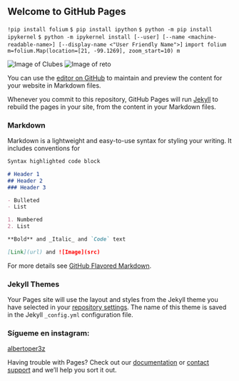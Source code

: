 ## Welcome to GitHub Pages
`!pip install folium`
`$ pip install ipython`
`$ python -m pip install ipykernel`
`$ python -m ipykernel install [--user] [--name <machine-readable-name>] [--display-name <"User Friendly Name">]`
`import folium
m=folium.Map(location=[21, -99.1269], zoom_start=10)
m `

![Image of Clubes](https://www.clubesdeciencia.mx/static/theme/mx/logo10241024.png)
![Image of reto](https://www.clubesdeciencia.mx/media/filer_public/2d/64/2d648c58-7b51-42af-afde-b9960ab53e73/cdecmx_challenge.png)

You can use the [editor on GitHub](https://github.com/albertoper3z/Prueba/edit/master/index.md) to maintain and preview the content for your website in Markdown files.

Whenever you commit to this repository, GitHub Pages will run [Jekyll](https://jekyllrb.com/) to rebuild the pages in your site, from the content in your Markdown files.

### Markdown

Markdown is a lightweight and easy-to-use syntax for styling your writing. It includes conventions for

```markdown
Syntax highlighted code block

# Header 1
## Header 2
### Header 3

- Bulleted
- List

1. Numbered
2. List

**Bold** and _Italic_ and `Code` text

[Link](url) and ![Image](src)
```

For more details see [GitHub Flavored Markdown](https://guides.github.com/features/mastering-markdown/).

### Jekyll Themes

Your Pages site will use the layout and styles from the Jekyll theme you have selected in your [repository settings](https://github.com/albertoper3z/Prueba/settings). The name of this theme is saved in the Jekyll `_config.yml` configuration file.

### Sígueme en instagram:
[albertoper3z](https://www.instagram.com/albertoper3z/)

Having trouble with Pages? Check out our [documentation](https://docs.github.com/categories/github-pages-basics/) or [contact support](https://github.com/contact) and we’ll help you sort it out.
